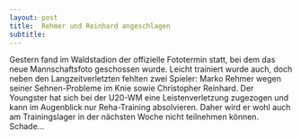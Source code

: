 ```yaml
---
layout: post
title:  Rehmer und Reinhard angeschlagen
subtitle:  
---
```


Gestern fand im Waldstadion der offizielle Fototermin statt, bei dem das neue Mannschaftsfoto geschossen wurde. Leicht trainiert wurde auch, doch neben den Langzeitverletzten fehlten zwei Spieler: Marko Rehmer wegen seiner Sehnen-Probleme im Knie sowie Christopher Reinhard. Der Youngster hat sich bei der U20-WM eine Leistenverletzung zugezogen und kann im Augenblick nur Reha-Training absolvieren. Daher wird er wohl auch am Trainingslager in der nächsten Woche nicht teilnehmen können. Schade...


